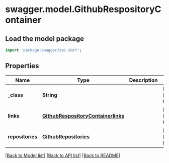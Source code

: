 # swagger.model.GithubRespositoryContainer

## Load the model package
```dart
import 'package:swagger/api.dart';
```

## Properties
Name | Type | Description | Notes
------------ | ------------- | ------------- | -------------
**_class** | **String** |  | [optional] [default to null]
**links** | [**GithubRespositoryContainerlinks**](GithubRespositoryContainerlinks.md) |  | [optional] [default to null]
**repositories** | [**GithubRepositories**](GithubRepositories.md) |  | [optional] [default to null]

[[Back to Model list]](../README.md#documentation-for-models) [[Back to API list]](../README.md#documentation-for-api-endpoints) [[Back to README]](../README.md)


